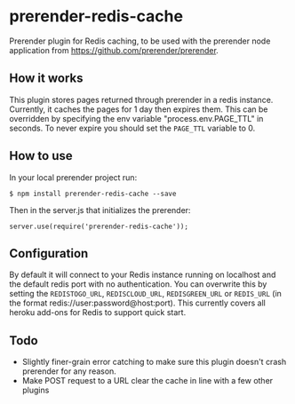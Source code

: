 prerender-redis-cache
=======================

Prerender plugin for Redis caching, to be used with the prerender node application from https://github.com/prerender/prerender.

How it works
------------

This plugin stores pages returned through prerender in a redis instance. Currently, it caches the pages for 1 day then expires them. This can be overridden by specifying the env variable "process.env.PAGE_TTL" in seconds. To never expire you should set the `PAGE_TTL` variable to 0.

How to use
----------

In your local prerender project run:

    $ npm install prerender-redis-cache --save
    
Then in the server.js that initializes the prerender:

    server.use(require('prerender-redis-cache'));

Configuration
-------------

By default it will connect to your Redis instance running on localhost and the default redis port with no authentication. You can overwrite this by setting the `REDISTOGO_URL`, `REDISCLOUD_URL`, `REDISGREEN_URL` or `REDIS_URL` (in the format redis://user:password@host:port). This currently covers all heroku add-ons for Redis to support quick start.

Todo
----

* Slightly finer-grain error catching to make sure this plugin doesn't crash prerender for any reason.
* Make POST request to a URL clear the cache in line with a few other plugins